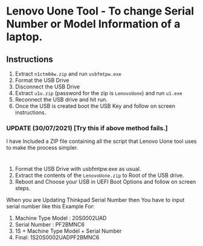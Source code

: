 # Lenovo Uone Tool - To change Serial Number or Model Information of a laptop.

## Instructions

1. Extract ```n1ctm04w.zip``` and run ```usbfmtpw.exe```
2. Format the USB Drive
3. Disconnect the USB Drive
4. Extract ```u1u.zip``` (password for the zip is ```LenovoUone```) and run ```u1.exe``` 
5. Reconnect the USB drive and hit run.
6. Once the USB is created boot the USB Key and follow on screen instructions.


### UPDATE (30/07/2021) [Try this if above method fails.]

I have Included a ZIP file containing all the script that Lenovo Uone tool uses to make the process simpler.

#

1. Format the USB Drive with usbfmtpw.exe as usual.
2. Extract the contents of the ```LenovoUone.zip``` to Root of the USB drive.
3. Reboot and Choose your USB in UEFI Boot Options and follow on screen steps.

When you are Updating Thinkpad Serial Number then You have to input serial number like this
Example For:

1. Machine Type Model : 20S0002UAD
2. Serial Number : PF2BMNC6
3. 1S + Machine Type Model + Serial Number
4. Final: 1S20S0002UADPF2BMNC6
